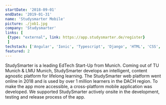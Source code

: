 ```yaml
---
startDate: '2018-09-01'
endDate: '2019-01-31'
name: 'Studysmarter Mobile'
picture: ./job1.jpg
company: 'Studysmarter'
links: [
 {type: "external", link: https://app.studysmarter.de/register}
 ]
techstack: ['Angular', 'Ionic', 'Typescript', 'Django', 'HTML', 'CSS', 'AWS', 'Android', 'iOS']
featured: 2
---
```


StudySmarter is a leading EdTech Start-Up from Munich. Coming out of TU Munich & LMU Munich, StudySmarter develops an intelligent, content agnostic platform for lifelong learning. The StudySmarter web platform went online in 2018 and is used by over 1 million learners in the DACH region. To make the app more accessible, a cross-platform mobile application was developed. We supported StudySmarter actively onsite in the development, testing and release process of the app.